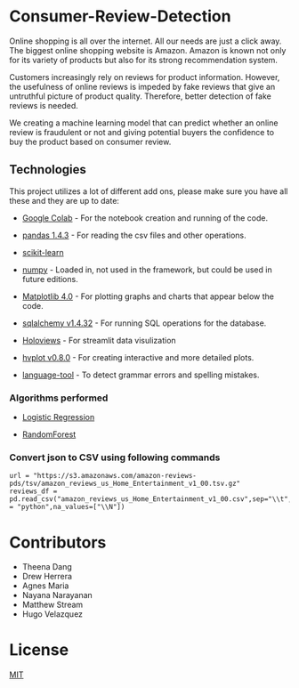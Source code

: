 # Consumer-Review-Detection

Online shopping is all over the internet. All our needs are just a click away. The biggest online shopping website is Amazon. Amazon is known not only for its variety of products but also for its strong recommendation system.

Customers increasingly rely on reviews for product information. However, the usefulness of online reviews is impeded by fake reviews that give an untruthful picture of product quality. Therefore, better detection of fake reviews is needed.

We creating a machine learning model that can predict whether an online review is fraudulent or not and giving potential buyers the confidence to buy the product based on consumer review.


## Technologies

This project utilizes a lot of different add ons, please make sure you have all these and they are up to date:

* [Google Colab](https://colab.research.google.com//) - For the notebook creation and running of the code.

* [pandas 1.4.3](https://github.com/pandas-dev/pandas/blob/main/README.md) - For reading the csv files and other operations.

* [scikit-learn](https://scikit-learn.org/stable/index.html)

* [numpy](https://https://numpy.org/) - Loaded in, not used in the framework, but could be used in future editions.

* [Matplotlib 4.0](https://matplotlib.org/) - For plotting graphs and charts that appear below the code.

* [sqlalchemy v1.4.32](https://github.com/sqlalchemy/sqlalchemy) - For running SQL operations for the database.

* [Holoviews](https://holoviews.org/) - For streamlit data visulization

* [hvplot v0.8.0](https://github.com/holoviz/hvplot#readme) - For creating interactive and more detailed plots.

* [language-tool](https://pypi.org/project/language-tool-python/) - To detect grammar errors and spelling mistakes.


### Algorithms performed

* [Logistic Regression](https://scikit-learn.org/stable/modules/generated/sklearn.linear_model.LogisticRegression.html)

* [RandomForest](https://scikit-learn.org/stable/modules/generated/sklearn.ensemble.RandomForestClassifier.html)



### Convert json to CSV using following commands
```
url = "https://s3.amazonaws.com/amazon-reviews-pds/tsv/amazon_reviews_us_Home_Entertainment_v1_00.tsv.gz"
reviews_df = pd.read_csv("amazon_reviews_us_Home_Entertainment_v1_00.csv",sep="\\t",engine = "python",na_values=["\\N"])
```


# Contributors

- Theena Dang
- Drew Herrera
- Agnes Maria
- Nayana Narayanan
- Matthew Stream
- Hugo Velazquez 

# License
[MIT](license)

